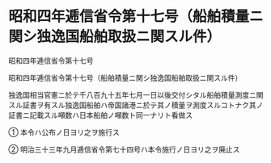 # 昭和四年逓信省令第十七号（船舶積量ニ関シ独逸国船舶取扱ニ関スル件）

昭和四年逓信省令第十七号

昭和四年逓信省令第十七号（船舶積量ニ関シ独逸国船舶取扱ニ関スル件）

独逸国相当官憲ニ於テ千八百九十五年七月一日以後交付シタル船舶積量測度ニ関スル証書ヲ有スル独逸国船舶ハ帝国諸港ニ於テ其ノ積量ヲ測度スルコトナク其ノ証書ニ記載スル噸数ハ日本船舶ノ噸数ト同一ナリト看做ス

① 本令ハ公布ノ日ヨリ之ヲ施行ス

② 明治三十三年九月逓信省令第七十四号ハ本令施行ノ日ヨリ之ヲ廃止ス
